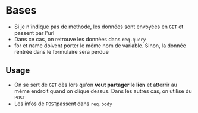 # Bases

- Si je n'indique pas de methode, les données sont envoyées en `GET` et passent par l'url
- Dans ce cas, on retrouve les données dans `req.query`
- for et name doivent porter le même nom de variable. Sinon, la donnée rentrée dans le formulaire sera perdue

## Usage

- On se sert de `GET` dès lors qu'on **veut partager le lien** et atterrir au même endroit quand on clique dessus. Dans les autres cas, on utilise du `POST`
- Les infos de `POST`passent dans `req.body`
